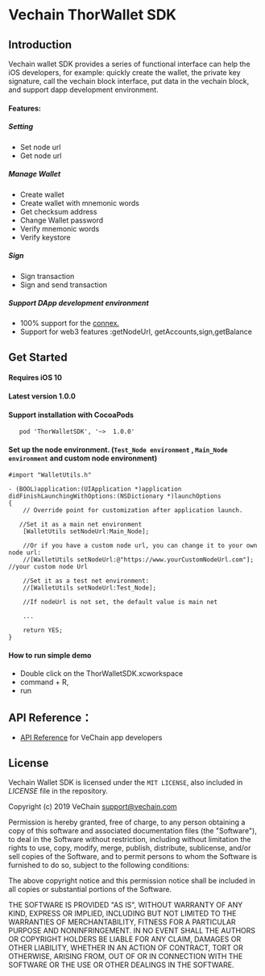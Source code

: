 # Vechain ThorWallet SDK    


## Introduction

Vechain wallet SDK provides a series of functional interface can help the iOS developers, for example: quickly create the wallet, the private key signature, call the vechain block interface, put data in the vechain block, and support dapp development environment.

#### Features:

##### Setting
- Set node url
- Get node url

##### Manage Wallet
- Create wallet
- Create wallet with mnemonic words
- Get checksum address
- Change Wallet password
- Verify mnemonic words
- Verify keystore

##### Sign
- Sign transaction
- Sign and send transaction

##### Support DApp development environment
- 100% support for the [connex.](https://github.com/vechain/connex/blob/master/docs/api.md/)
- Support for web3 features :getNodeUrl, getAccounts,sign,getBalance


## Get Started 

####  Requires iOS 10

#### Latest version 1.0.0


#### Support installation with CocoaPods
 
 ```obj-c
    pod 'ThorWalletSDK', '~>  1.0.0'
 ```





#### Set up the node environment. (```Test_Node environment``` , ```Main_Node environment``` and custom node environment)

```obj-c
#import "WalletUtils.h"
```
```obj-c
- (BOOL)application:(UIApplication *)application didFinishLaunchingWithOptions:(NSDictionary *)launchOptions
{
    // Override point for customization after application launch.
    
   //Set it as a main net environment
    [WalletUtils setNodeUrl:Main_Node];
    
    //Or if you have a custom node url, you can change it to your own node url:
    //[WalletUtils setNodeUrl:@"https://www.yourCustomNodeUrl.com"]; //your custom node Url
    
    //Set it as a test net environment:
    //[WalletUtils setNodeUrl:Test_Node];
    
    //If nodeUrl is not set, the default value is main net
    
    ...
    
    return YES;
}
````

#### How to run simple demo 

 - Double click on the ThorWalletSDK.xcworkspace 
 - command + R,
 - run

## API Reference：

+ [API Reference](https://vit.digonchain.com/vechain-mobile-apps/ios-wallet-sdk/blob/master/API%20Reference%20.md) for VeChain app developers

## License

Vechain Wallet SDK is licensed under the ```MIT LICENSE```, also included
in *LICENSE* file in the repository.

Copyright (c) 2019 VeChain <support@vechain.com>

 Permission is hereby granted, free of charge, to any person obtaining a copy
 of this software and associated documentation files (the "Software"), to deal
 in the Software without restriction, including without limitation the rights
 to use, copy, modify, merge, publish, distribute, sublicense, and/or sell
 copies of the Software, and to permit persons to whom the Software is
 furnished to do so, subject to the following conditions:
 
 The above copyright notice and this permission notice shall be included in
 all copies or substantial portions of the Software.
 
 THE SOFTWARE IS PROVIDED "AS IS", WITHOUT WARRANTY OF ANY KIND, EXPRESS OR
 IMPLIED, INCLUDING BUT NOT LIMITED TO THE WARRANTIES OF MERCHANTABILITY,
 FITNESS FOR A PARTICULAR PURPOSE AND NONINFRINGEMENT. IN NO EVENT SHALL THE
 AUTHORS OR COPYRIGHT HOLDERS BE LIABLE FOR ANY CLAIM, DAMAGES OR OTHER
 LIABILITY, WHETHER IN AN ACTION OF CONTRACT, TORT OR OTHERWISE, ARISING FROM,
 OUT OF OR IN CONNECTION WITH THE SOFTWARE OR THE USE OR OTHER DEALINGS IN
 THE SOFTWARE.


